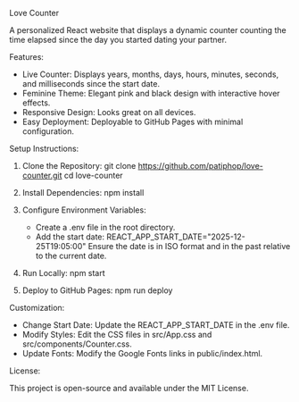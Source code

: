 Love Counter

A personalized React website that displays a dynamic counter counting the time elapsed since the day you started dating your partner.

Features:

- Live Counter: Displays years, months, days, hours, minutes, seconds, and milliseconds since the start date.
- Feminine Theme: Elegant pink and black design with interactive hover effects.
- Responsive Design: Looks great on all devices.
- Easy Deployment: Deployable to GitHub Pages with minimal configuration.

Setup Instructions:

1. Clone the Repository:
   git clone https://github.com/patiphop/love-counter.git
   cd love-counter

2. Install Dependencies:
   npm install

3. Configure Environment Variables:
   - Create a .env file in the root directory.
   - Add the start date:
     REACT_APP_START_DATE="2025-12-25T19:05:00"
     Ensure the date is in ISO format and in the past relative to the current date.

4. Run Locally:
   npm start

5. Deploy to GitHub Pages:
   npm run deploy

Customization:

- Change Start Date: Update the REACT_APP_START_DATE in the .env file.
- Modify Styles: Edit the CSS files in src/App.css and src/components/Counter.css.
- Update Fonts: Modify the Google Fonts links in public/index.html.

License:

This project is open-source and available under the MIT License.

